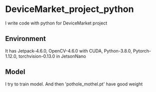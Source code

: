 # DeviceMarket_project_python

I write code with python for DeviceMarket project

## Environment

It has Jetpack-4.6.0, OpenCV-4.6.0 with CUDA, Python-3.8.0, Pytorch-1.12.0, torchvision-0.13.0 in JetsonNano

## Model

I try to train model. And then 'pothole_mothel.pt' have good weight

